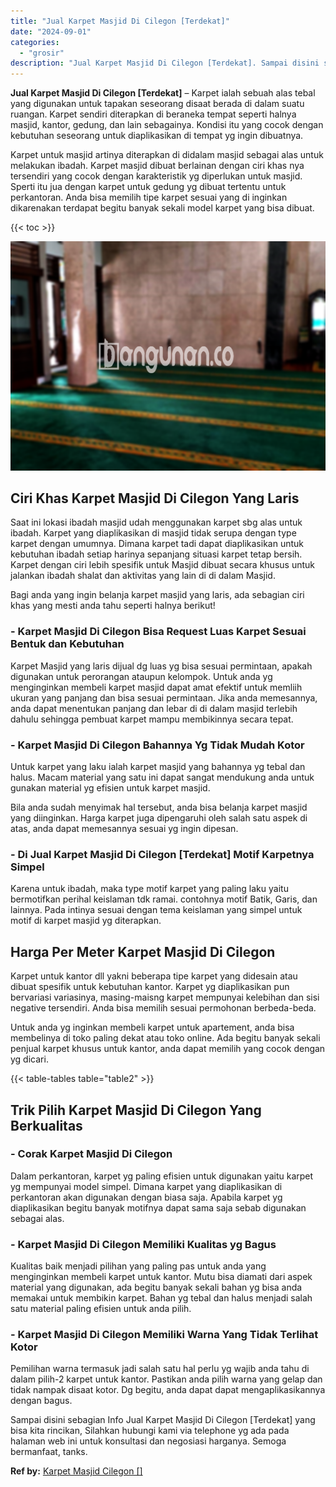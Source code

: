 ```yaml
---
title: "Jual Karpet Masjid Di Cilegon [Terdekat]"
date: "2024-09-01"
categories: 
  - "grosir"
description: "Jual Karpet Masjid Di Cilegon [Terdekat]. Sampai disini sebagian Info Jual Karpet Masjid Di Cilegon [Terdekat] yang bisa kita rincikan, Silahkan hubungi ka..."
---
```


**Jual Karpet Masjid Di Cilegon \[Terdekat\]** – Karpet ialah sebuah alas tebal yang digunakan untuk tapakan seseorang disaat berada di dalam suatu ruangan. Karpet sendiri diterapkan di beraneka tempat seperti halnya masjid, kantor, gedung, dan lain sebagainya. Kondisi itu yang cocok dengan kebutuhan seseorang untuk diaplikasikan di tempat yg ingin dibuatnya.

Karpet untuk masjid artinya diterapkan di didalam masjid sebagai alas untuk melakukan ibadah. Karpet masjid dibuat berlainan dengan ciri khas nya tersendiri yang cocok dengan karakteristik yg diperlukan untuk masjid. Sperti itu jua dengan karpet untuk gedung yg dibuat tertentu untuk perkantoran. Anda bisa memilih tipe karpet sesuai yang di inginkan dikarenakan terdapat begitu banyak sekali model karpet yang bisa dibuat.

{{< toc >}}

![Jual Karpet Masjid Di Cilegon [Terdekat]](/images/grosir-karpet-murah-14.png)

## Ciri Khas Karpet Masjid Di Cilegon Yang Laris

Saat ini lokasi ibadah masjid udah menggunakan karpet sbg alas untuk ibadah. Karpet yang diaplikasikan di masjid tidak serupa dengan type karpet dengan umumnya. Dimana karpet tadi dapat diaplikasikan untuk kebutuhan ibadah setiap harinya sepanjang situasi karpet tetap bersih. Karpet dengan ciri lebih spesifik untuk Masjid dibuat secara khusus untuk jalankan ibadah shalat dan aktivitas yang lain di di dalam Masjid.

Bagi anda yang ingin belanja karpet masjid yang laris, ada sebagian ciri khas yang mesti anda tahu seperti halnya berikut!

### \- Karpet Masjid Di Cilegon Bisa Request Luas Karpet Sesuai Bentuk dan Kebutuhan

Karpet Masjid yang laris dijual dg luas yg bisa sesuai permintaan, apakah digunakan untuk perorangan ataupun kelompok. Untuk anda yg menginginkan membeli karpet masjid dapat amat efektif untuk memliih ukuran yang panjang dan bisa sesuai permintaan. Jika anda memesannya, anda dapat menentukan panjang dan lebar di di dalam masjid terlebih dahulu sehingga pembuat karpet mampu membikinnya secara tepat.

### \- Karpet Masjid Di Cilegon Bahannya Yg Tidak Mudah Kotor

Untuk karpet yang laku ialah karpet masjid yang bahannya yg tebal dan halus. Macam material yang satu ini dapat sangat mendukung anda untuk gunakan material yg efisien untuk karpet masjid.

Bila anda sudah menyimak hal tersebut, anda bisa belanja karpet masjid yang diinginkan. Harga karpet juga dipengaruhi oleh salah satu aspek di atas, anda dapat memesannya sesuai yg ingin dipesan.

### \- Di Jual Karpet Masjid Di Cilegon \[Terdekat\] Motif Karpetnya Simpel

Karena untuk ibadah, maka type motif karpet yang paling laku yaitu bermotifkan perihal keislaman tdk ramai. contohnya motif Batik, Garis, dan lainnya. Pada intinya sesuai dengan tema keislaman yang simpel untuk motif di karpet masjid yg diterapkan.

## Harga Per Meter Karpet Masjid Di Cilegon

Karpet untuk kantor dll yakni beberapa tipe karpet yang didesain atau dibuat spesifik untuk kebutuhan kantor. Karpet yg diaplikasikan pun bervariasi variasinya, masing-maisng karpet mempunyai kelebihan dan sisi negative tersendiri. Anda bisa memilih sesuai permohonan berbeda-beda.

Untuk anda yg inginkan membeli karpet untuk apartement, anda bisa membelinya di toko paling dekat atau toko online. Ada begitu banyak sekali penjual karpet khusus untuk kantor, anda dapat memilih yang cocok dengan yg dicari.

{{< table-tables table="table2" >}}

## Trik Pilih Karpet Masjid Di Cilegon Yang Berkualitas

### \- Corak Karpet Masjid Di Cilegon

Dalam perkantoran, karpet yg paling efisien untuk digunakan yaitu karpet yg mempunyai model simpel. Dimana karpet yang diaplikasikan di perkantoran akan digunakan dengan biasa saja. Apabila karpet yg diaplikasikan begitu banyak motifnya dapat sama saja sebab digunakan sebagai alas.

### \- Karpet Masjid Di Cilegon Memiliki Kualitas yg Bagus

Kualitas baik menjadi pilihan yang paling pas untuk anda yang menginginkan membeli karpet untuk kantor. Mutu bisa diamati dari aspek material yang digunakan, ada begitu banyak sekali bahan yg bisa anda memakai untuk membikin karpet. Bahan yg tebal dan halus menjadi salah satu material paling efisien untuk anda pilih.

### \- Karpet Masjid Di Cilegon Memiliki Warna Yang Tidak Terlihat Kotor

Pemilihan warna termasuk jadi salah satu hal perlu yg wajib anda tahu di dalam pilih-2 karpet untuk kantor. Pastikan anda pilih warna yang gelap dan tidak nampak disaat kotor. Dg begitu, anda dapat dapat mengaplikasikannya dengan bagus.

Sampai disini sebagian Info Jual Karpet Masjid Di Cilegon \[Terdekat\] yang bisa kita rincikan, Silahkan hubungi kami via telephone yg ada pada halaman web ini untuk konsultasi dan negosiasi harganya. Semoga bermanfaat, tanks.

**Ref by:**  [Karpet Masjid Cilegon []](https://id.wikipedia.org/wiki/Karpet)
